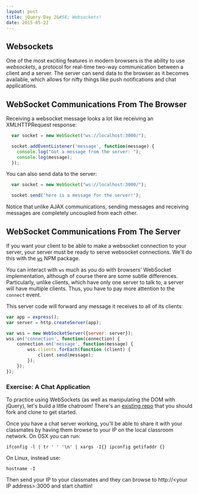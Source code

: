 ```yaml
---
layout: post
title: jQuery Day 2&#58; Websockets!
date: 2015-05-22
---
```


## Websockets

One of the most exciting features in modern browsers is the ability to use _websockets_, a protocol for real-time two-way communication between a client and a server. The server can send data to the browser as it becomes available, which allows for nifty things like push notifications and chat applications.

## WebSocket Communications From The Browser

Receiving a websocket message looks a lot like receiving an XMLHTTPRequest response:

```JavaScript
  var socket = new WebSocket("ws://localhost:3000/");

  socket.addEventListener('message', function(message) {
    console.log("Got a message from the server: ");
    console.log(message);
  });
```

You can also send data to the server:

```JavaScript
  var socket = new WebSocket("ws://localhost:3000/");

  socket.send('here is a message for the server!');
```

Notice that unlike AJAX communications, sending messages and receiving messages are completely uncoupled from each other.

## WebSocket Communications From The Server

If you want your client to be able to make a websocket connection to your server, your server must be ready to serve websocket connections. We'll do this with the [`ws`](https://www.npmjs.com/package/ws) NPM package.

You can interact with `ws` much as you do with browsers' WebSocket implementation, although of course there are some subtle differences. Particularly, unlike clients, which have only one server to talk to, a server will have multiple clients. Thus, you have to pay more attention to the `connect` event.

This server code will forward any message it receives to all of its clients:

```JavaScript
var app = express();
var server = http.createServer(app);

var wss = new WebSocketServer({server: server});
wss.on('connection', function(connection) {
    connection.on('message', function(message) {
        wss.clients.forEach(function (client) {
            client.send(message);
        });
    });
});
```

### Exercise: A Chat Application

To practice using WebSockets (as well as manipulating the DOM with jQuery), let's build a little chatroom! There's an [existing repo](https://github.com/portlandcodeschool-jsi/barebones-chat) that you should fork and clone to get started.

Once you have a chat server working, you'll be able to share it with your classmates by having them browse to your IP on the local classroom network. On OSX you can run:

```
ifconfig -l | tr ' ' '\n' | xargs -I{} ipconfig getifaddr {}
```

On Linux, instead use:

```
hostname -I
```

Then send your IP to your classmates and they can browse to http://&lt;your IP address&gt;:3000 and start chattin!
